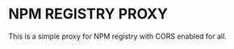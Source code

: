 NPM REGISTRY PROXY
==================

This is a simple proxy for NPM registry with CORS enabled for all.
